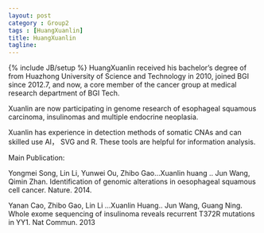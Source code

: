 ```yaml
---
layout: post
category : Group2
tags : [HuangXuanlin]
title: HuangXuanlin
tagline: 
---
```

{% include JB/setup %}
HuangXuanlin received his bachelor’s degree of from Huazhong University of Science and Technology in 2010, joined BGI since 2012.7, and now, a core member of the cancer group at medical research department of BGI Tech.

Xuanlin are now participating in genome research of esophageal squamous carcinoma, insulinomas and multiple endocrine neoplasia.

Xuanlin has experience in detection methods of somatic CNAs and can skilled use AI， SVG  and R. These tools are helpful for information analysis. 

Main Publication:

Yongmei Song, Lin Li, Yunwei Ou, Zhibo Gao…Xuanlin huang .. Jun Wang, Qimin Zhan. Identification of genomic alterations in oesophageal squamous cell cancer.  Nature. 2014.

Yanan Cao, Zhibo Gao, Lin Li …Xuanlin Huang.. Jun Wang, Guang Ning. Whole exome sequencing of insulinoma reveals recurrent T372R mutations in YY1. Nat Commun. 2013
